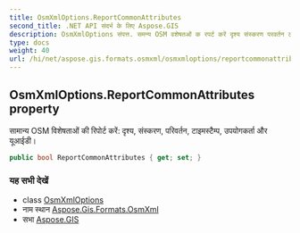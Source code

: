 ```yaml
---
title: OsmXmlOptions.ReportCommonAttributes
second_title: .NET API संदर्भ के लिए Aspose.GIS
description: OsmXmlOptions संपत्त. समन्य OSM वशेषतओं क रपर्ट करें दृश्य संस्करण परवर्तन टइमस्टैम्प उपयगकर्त और यूआईड
type: docs
weight: 40
url: /hi/net/aspose.gis.formats.osmxml/osmxmloptions/reportcommonattributes/
---
```

## OsmXmlOptions.ReportCommonAttributes property

सामान्य OSM विशेषताओं की रिपोर्ट करें: दृश्य, संस्करण, परिवर्तन, टाइमस्टैम्प, उपयोगकर्ता और यूआईडी।

```csharp
public bool ReportCommonAttributes { get; set; }
```

### यह सभी देखें

* class [OsmXmlOptions](../)
* नाम स्थान [Aspose.Gis.Formats.OsmXml](../../osmxmloptions/)
* सभा [Aspose.GIS](../../../)


